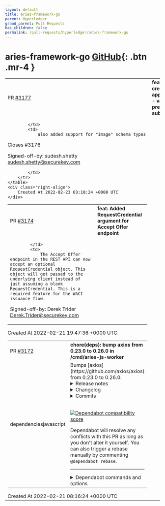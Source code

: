 ```yaml
---
layout: default
title: aries-framework-go
parent: Hyperledger
grand_parent: Pull Requests
has_children: false
permalink: /pull-requests/hyperledger/aries-framework-go
---
```


# aries-framework-go <span class="fs-3 right-align">[GitHub](https://github.com/hyperledger/aries-framework-go){: .btn .mr-4 }</span>


<div>
    <table>
        <tr>
            <td>
                PR <a href="https://github.com/hyperledger/aries-framework-go/pull/3177" class=".btn">#3177</a>
            </td>
            <td>
                <b>
                    feat: credential application - validate presentation submission
                </b>
            </td>
        </tr>
        <tr>
            <td>
                
            </td>
            <td>
                also added support for "image" schema types

Closes #3176

Signed-off-by: sudesh.shetty <sudesh.shetty@securekey.com>

            </td>
        </tr>
    </table>
    <div class="right-align">
        Created At 2022-02-23 03:10:24 +0000 UTC
    </div>
</div>

<div>
    <table>
        <tr>
            <td>
                PR <a href="https://github.com/hyperledger/aries-framework-go/pull/3174" class=".btn">#3174</a>
            </td>
            <td>
                <b>
                    feat: Added RequestCredential argument for Accept Offer endpoint
                </b>
            </td>
        </tr>
        <tr>
            <td>
                
            </td>
            <td>
                The Accept Offer endpoint in the REST API can now accept an optional RequestCredential object. This object will get passed to the underlying client instead of just assuming a blank RequestCredential. This is a required feature for the WACI issuance flow.

Signed-off-by: Derek Trider <Derek.Trider@securekey.com>
            </td>
        </tr>
    </table>
    <div class="right-align">
        Created At 2022-02-21 19:47:36 +0000 UTC
    </div>
</div>

<div>
    <table>
        <tr>
            <td>
                PR <a href="https://github.com/hyperledger/aries-framework-go/pull/3172" class=".btn">#3172</a>
            </td>
            <td>
                <b>
                    chore(deps): bump axios from 0.23.0 to 0.26.0 in /cmd/aries-js-worker
                </b>
            </td>
        </tr>
        <tr>
            <td>
                <span class="chip">dependencies</span><span class="chip">javascript</span>
            </td>
            <td>
                Bumps [axios](https://github.com/axios/axios) from 0.23.0 to 0.26.0.
<details>
<summary>Release notes</summary>
<p><em>Sourced from <a href="https://github.com/axios/axios/releases">axios's releases</a>.</em></p>
<blockquote>
<h2>v0.26.0</h2>
<h3>0.26.0 (February 13, 2022)</h3>
<p>Fixes and Functionality:</p>
<ul>
<li>Fixed The timeoutErrorMessage property in config not work with Node.js (<a href="https://github-redirect.dependabot.com/axios/axios/pull/3581">#3581</a>)</li>
<li>Added errors to be displayed when the query parsing process itself fails (<a href="https://github-redirect.dependabot.com/axios/axios/pull/3961">#3961</a>)</li>
<li>Fix/remove url required (<a href="https://github-redirect.dependabot.com/axios/axios/pull/4426">#4426</a>)</li>
<li>Update follow-redirects dependency due to Vulnerability (<a href="https://github-redirect.dependabot.com/axios/axios/pull/4462">#4462</a>)</li>
<li>Bump karma from 6.3.11 to 6.3.14 (<a href="https://github-redirect.dependabot.com/axios/axios/pull/4461">#4461</a>)</li>
<li>Bump follow-redirects from 1.14.7 to 1.14.8 (<a href="https://github-redirect.dependabot.com/axios/axios/pull/4473">#4473</a>)</li>
</ul>
<h2>v0.25.0</h2>
<h3>0.25.0 (January 18, 2022)</h3>
<p>Breaking changes:</p>
<ul>
<li>Fixing maxBodyLength enforcement (<a href="https://github-redirect.dependabot.com/axios/axios/pull/3786">#3786</a>)</li>
<li>Don't rely on strict mode behaviour for arguments (<a href="https://github-redirect.dependabot.com/axios/axios/pull/3470">#3470</a>)</li>
<li>Adding error handling when missing url (<a href="https://github-redirect.dependabot.com/axios/axios/pull/3791">#3791</a>)</li>
<li>Update isAbsoluteURL.js removing escaping of non-special characters (<a href="https://github-redirect.dependabot.com/axios/axios/pull/3809">#3809</a>)</li>
<li>Use native Array.isArray() in utils.js (<a href="https://github-redirect.dependabot.com/axios/axios/pull/3836">#3836</a>)</li>
<li>Adding error handling inside stream end callback (<a href="https://github-redirect.dependabot.com/axios/axios/pull/3967">#3967</a>)</li>
</ul>
<p>Fixes and Functionality:</p>
<ul>
<li>Added aborted even handler (<a href="https://github-redirect.dependabot.com/axios/axios/pull/3916">#3916</a>)</li>
<li>Header types expanded allowing <code>boolean</code> and <code>number</code> types (<a href="https://github-redirect.dependabot.com/axios/axios/pull/4144">#4144</a>)</li>
<li>Fix cancel signature allowing cancel message to be <code>undefined</code> (<a href="https://github-redirect.dependabot.com/axios/axios/pull/3153">#3153</a>)</li>
<li>Updated type checks to be formulated better (<a href="https://github-redirect.dependabot.com/axios/axios/pull/3342">#3342</a>)</li>
<li>Avoid unnecessary buffer allocations (<a href="https://github-redirect.dependabot.com/axios/axios/pull/3321">#3321</a>)</li>
<li>Adding a socket handler to keep TCP connection live when processing long living requests (<a href="https://github-redirect.dependabot.com/axios/axios/pull/3422">#3422</a>)</li>
<li>Added toFormData helper function (<a href="https://github-redirect.dependabot.com/axios/axios/pull/3757">#3757</a>)</li>
<li>Adding responseEncoding prop type in AxiosRequestConfig (<a href="https://github-redirect.dependabot.com/axios/axios/pull/3918">#3918</a>)</li>
</ul>
<p>Internal and Tests:</p>
<ul>
<li>Adding axios-test-instance to ecosystem (<a href="https://github-redirect.dependabot.com/axios/axios/pull/3786">#3786</a>)</li>
<li>Optimize the logic of isAxiosError (<a href="https://github-redirect.dependabot.com/axios/axios/pull/3546">#3546</a>)</li>
<li>Add tests and documentation to display how multiple inceptors work (<a href="https://github-redirect.dependabot.com/axios/axios/pull/3564">#3564</a>)</li>
<li>Updating follow-redirects to version 1.14.7 (<a href="https://github-redirect.dependabot.com/axios/axios/pull/4379">#4379</a>)</li>
</ul>
<p>Documentation:</p>
<ul>
<li>Fixing changelog to show corrext pull request (<a href="https://github-redirect.dependabot.com/axios/axios/pull/4219">#4219</a>)</li>
<li>Update upgrade guide for https proxy setting (<a href="https://github-redirect.dependabot.com/axios/axios/pull/3604">#3604</a>)</li>
</ul>
<p>Huge thanks to everyone who contributed to this release via code (authors listed below) or via reviews and triaging on GitHub:</p>
<ul>
<li><a href="https://github.com/axios/axios/blob/HEAD/mailto:jasonsaayman@gmail.com">Jay</a></li>
<li><a href="https://github.com/rijkvanzanten">Rijk van Zanten</a></li>
<li><a href="https://github.com/koh110">Kohta Ito</a></li>
<li><a href="https://github.com/bfaulk96">Brandon Faulkner</a></li>
<li><a href="https://github.com/NoriSte">Stefano Magni</a></li>
</ul>
<!-- raw HTML omitted -->
</blockquote>
<p>... (truncated)</p>
</details>
<details>
<summary>Changelog</summary>
<p><em>Sourced from <a href="https://github.com/axios/axios/blob/master/CHANGELOG.md">axios's changelog</a>.</em></p>
<blockquote>
<h3>0.26.0 (February 13, 2022)</h3>
<p>Fixes and Functionality:</p>
<ul>
<li>Fixed The timeoutErrorMessage property in config not work with Node.js (<a href="https://github-redirect.dependabot.com/axios/axios/pull/3581">#3581</a>)</li>
<li>Added errors to be displayed when the query parsing process itself fails (<a href="https://github-redirect.dependabot.com/axios/axios/pull/3961">#3961</a>)</li>
<li>Fix/remove url required (<a href="https://github-redirect.dependabot.com/axios/axios/pull/4426">#4426</a>)</li>
<li>Update follow-redirects dependency due to Vurnerbility (<a href="https://github-redirect.dependabot.com/axios/axios/pull/4462">#4462</a>)</li>
<li>Bump karma from 6.3.11 to 6.3.14 (<a href="https://github-redirect.dependabot.com/axios/axios/pull/4461">#4461</a>)</li>
<li>Bump follow-redirects from 1.14.7 to 1.14.8 (<a href="https://github-redirect.dependabot.com/axios/axios/pull/4473">#4473</a>)</li>
</ul>
<h3>0.25.0 (January 18, 2022)</h3>
<p>Breaking changes:</p>
<ul>
<li>Fixing maxBodyLength enforcement (<a href="https://github-redirect.dependabot.com/axios/axios/pull/3786">#3786</a>)</li>
<li>Don't rely on strict mode behaviour for arguments (<a href="https://github-redirect.dependabot.com/axios/axios/pull/3470">#3470</a>)</li>
<li>Adding error handling when missing url (<a href="https://github-redirect.dependabot.com/axios/axios/pull/3791">#3791</a>)</li>
<li>Update isAbsoluteURL.js removing escaping of non-special characters (<a href="https://github-redirect.dependabot.com/axios/axios/pull/3809">#3809</a>)</li>
<li>Use native Array.isArray() in utils.js (<a href="https://github-redirect.dependabot.com/axios/axios/pull/3836">#3836</a>)</li>
<li>Adding error handling inside stream end callback (<a href="https://github-redirect.dependabot.com/axios/axios/pull/3967">#3967</a>)</li>
</ul>
<p>Fixes and Functionality:</p>
<ul>
<li>Added aborted even handler (<a href="https://github-redirect.dependabot.com/axios/axios/pull/3916">#3916</a>)</li>
<li>Header types expanded allowing <code>boolean</code> and <code>number</code> types (<a href="https://github-redirect.dependabot.com/axios/axios/pull/4144">#4144</a>)</li>
<li>Fix cancel signature allowing cancel message to be <code>undefined</code> (<a href="https://github-redirect.dependabot.com/axios/axios/pull/3153">#3153</a>)</li>
<li>Updated type checks to be formulated better (<a href="https://github-redirect.dependabot.com/axios/axios/pull/3342">#3342</a>)</li>
<li>Avoid unnecessary buffer allocations (<a href="https://github-redirect.dependabot.com/axios/axios/pull/3321">#3321</a>)</li>
<li>Adding a socket handler to keep TCP connection live when processing long living requests (<a href="https://github-redirect.dependabot.com/axios/axios/pull/3422">#3422</a>)</li>
<li>Added toFormData helper function (<a href="https://github-redirect.dependabot.com/axios/axios/pull/3757">#3757</a>)</li>
<li>Adding responseEncoding prop type in AxiosRequestConfig (<a href="https://github-redirect.dependabot.com/axios/axios/pull/3918">#3918</a>)</li>
</ul>
<p>Internal and Tests:</p>
<ul>
<li>Adding axios-test-instance to ecosystem (<a href="https://github-redirect.dependabot.com/axios/axios/pull/3786">#3786</a>)</li>
<li>Optimize the logic of isAxiosError (<a href="https://github-redirect.dependabot.com/axios/axios/pull/3546">#3546</a>)</li>
<li>Add tests and documentation to display how multiple inceptors work (<a href="https://github-redirect.dependabot.com/axios/axios/pull/3564">#3564</a>)</li>
<li>Updating follow-redirects to version 1.14.7 (<a href="https://github-redirect.dependabot.com/axios/axios/pull/4379">#4379</a>)</li>
</ul>
<p>Documentation:</p>
<ul>
<li>Fixing changelog to show corrext pull request (<a href="https://github-redirect.dependabot.com/axios/axios/pull/4219">#4219</a>)</li>
<li>Update upgrade guide for https proxy setting (<a href="https://github-redirect.dependabot.com/axios/axios/pull/3604">#3604</a>)</li>
</ul>
<p>Huge thanks to everyone who contributed to this release via code (authors listed below) or via reviews and triaging on GitHub:</p>
<ul>
<li><a href="https://github.com/axios/axios/blob/master/mailto:jasonsaayman@gmail.com">Jay</a></li>
<li><a href="https://github.com/rijkvanzanten">Rijk van Zanten</a></li>
<li><a href="https://github.com/koh110">Kohta Ito</a></li>
<li><a href="https://github.com/bfaulk96">Brandon Faulkner</a></li>
<li><a href="https://github.com/NoriSte">Stefano Magni</a></li>
<li><a href="https://github.com/fanguangyi">enofan</a></li>
<li><a href="https://github.com/puzpuzpuz">Andrey Pechkurov</a></li>
</ul>
<!-- raw HTML omitted -->
</blockquote>
<p>... (truncated)</p>
</details>
<details>
<summary>Commits</summary>
<ul>
<li><a href="https://github.com/axios/axios/commit/c9aca7525703ab600eacd9e95fd7f6ecc9942616"><code>c9aca75</code></a> Releasing v0.26.0</li>
<li><a href="https://github.com/axios/axios/commit/3f842e034ec45c6b48247a48160620dfdf9336e4"><code>3f842e0</code></a> Merge branch 'master' of github.com:axios/axios</li>
<li><a href="https://github.com/axios/axios/commit/2f1e8189f2cf2e97f525975a2a609ca5213b6b7a"><code>2f1e818</code></a> Merge branch 'cookieMr-master'</li>
<li><a href="https://github.com/axios/axios/commit/95295f6f291fc7e647e8d3c2960b5d26a2df707d"><code>95295f6</code></a> Fixed conflict in package lock</li>
<li><a href="https://github.com/axios/axios/commit/b3aa79e13818ab6027b43d9aaae491f1ffcec0fe"><code>b3aa79e</code></a> Bump follow-redirects from 1.14.7 to 1.14.8 (<a href="https://github-redirect.dependabot.com/axios/axios/issues/4473">#4473</a>)</li>
<li><a href="https://github.com/axios/axios/commit/d660e29c1a0f4af84e2050f1fcfa52eb9715b363"><code>d660e29</code></a> Revert &quot;Fixed isFormData predicate; (<a href="https://github-redirect.dependabot.com/axios/axios/issues/4413">#4413</a>)&quot; (<a href="https://github-redirect.dependabot.com/axios/axios/issues/4472">#4472</a>)</li>
<li><a href="https://github.com/axios/axios/commit/447a24dfc337f93d35b9a8bed7629a76f7aed6bf"><code>447a24d</code></a> Bump karma from 6.3.11 to 6.3.14 (<a href="https://github-redirect.dependabot.com/axios/axios/issues/4461">#4461</a>)</li>
<li><a href="https://github.com/axios/axios/commit/c5bdbd436d7ac90d7bac26247cb60752d171e47c"><code>c5bdbd4</code></a> Update follow-redirects dependency due to Vurnerbility</li>
<li><a href="https://github.com/axios/axios/commit/73e3bdb8835ba942096b662e9441f1d85ce4d484"><code>73e3bdb</code></a> Fixed isFormData predicate; (<a href="https://github-redirect.dependabot.com/axios/axios/issues/4413">#4413</a>)</li>
<li><a href="https://github.com/axios/axios/commit/cc86c6c49fdbfd8e2517b191b8833d2f2816ff91"><code>cc86c6c</code></a> Fix/remove url required (<a href="https://github-redirect.dependabot.com/axios/axios/issues/4426">#4426</a>)</li>
<li>Additional commits viewable in <a href="https://github.com/axios/axios/compare/v0.23.0...v0.26.0">compare view</a></li>
</ul>
</details>
<br />


[![Dependabot compatibility score](https://dependabot-badges.githubapp.com/badges/compatibility_score?dependency-name=axios&package-manager=npm_and_yarn&previous-version=0.23.0&new-version=0.26.0)](https://docs.github.com/en/github/managing-security-vulnerabilities/about-dependabot-security-updates#about-compatibility-scores)

Dependabot will resolve any conflicts with this PR as long as you don't alter it yourself. You can also trigger a rebase manually by commenting `@dependabot rebase`.

[//]: # (dependabot-automerge-start)
[//]: # (dependabot-automerge-end)

---

<details>
<summary>Dependabot commands and options</summary>
<br />

You can trigger Dependabot actions by commenting on this PR:
- `@dependabot rebase` will rebase this PR
- `@dependabot recreate` will recreate this PR, overwriting any edits that have been made to it
- `@dependabot merge` will merge this PR after your CI passes on it
- `@dependabot squash and merge` will squash and merge this PR after your CI passes on it
- `@dependabot cancel merge` will cancel a previously requested merge and block automerging
- `@dependabot reopen` will reopen this PR if it is closed
- `@dependabot close` will close this PR and stop Dependabot recreating it. You can achieve the same result by closing it manually
- `@dependabot ignore this major version` will close this PR and stop Dependabot creating any more for this major version (unless you reopen the PR or upgrade to it yourself)
- `@dependabot ignore this minor version` will close this PR and stop Dependabot creating any more for this minor version (unless you reopen the PR or upgrade to it yourself)
- `@dependabot ignore this dependency` will close this PR and stop Dependabot creating any more for this dependency (unless you reopen the PR or upgrade to it yourself)


</details>
            </td>
        </tr>
    </table>
    <div class="right-align">
        Created At 2022-02-21 08:16:24 +0000 UTC
    </div>
</div>

